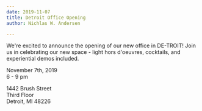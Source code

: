 ```yaml
---
date: 2019-11-07
title: Detroit Office Opening
author: Nichlas W. Andersen

---
```

We're excited to announce the opening of our new office in DE-TROIT! Join us in celebrating our new space - light hors d'oeuvres, cocktails, and experiential demos included.

November 7th, 2019 <br/>
6 - 9 pm

1442 Brush Street <br/>
Third Floor <br/>
Detroit, MI 48226
